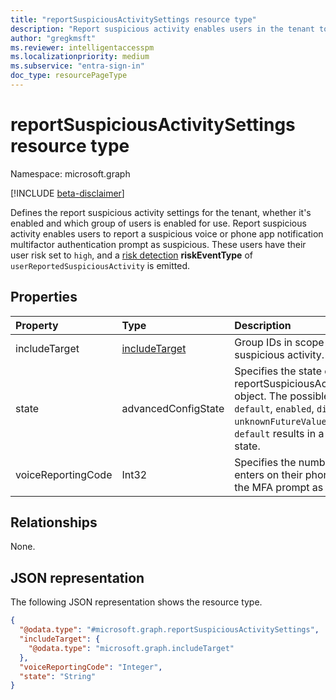 ```yaml
---
title: "reportSuspiciousActivitySettings resource type"
description: "Report suspicious activity enables users in the tenant to report multifactor authentication prompts as suspicious, indicating the user's credentials may have been compromised."
author: "gregkmsft"
ms.reviewer: intelligentaccesspm
ms.localizationpriority: medium
ms.subservice: "entra-sign-in"
doc_type: resourcePageType
---
```


# reportSuspiciousActivitySettings resource type

Namespace: microsoft.graph

[!INCLUDE [beta-disclaimer](../../includes/beta-disclaimer.md)]

Defines the report suspicious activity settings for the tenant, whether it's enabled and which group of users is enabled for use. Report suspicious activity enables users to report a suspicious voice or phone app notification multifactor authentication prompt as suspicious. These users have their user risk set to `high`, and a [risk detection](riskdetection.md) **riskEventType** of `userReportedSuspiciousActivity` is emitted.

## Properties
|Property|Type|Description|
|:---|:---|:---|
|includeTarget|[includeTarget](../resources/includetarget.md)|Group IDs in scope for report suspicious activity.|
|state|advancedConfigState|Specifies the state of the reportSuspiciousActivitySettings object. The possible values are: `default`, `enabled`, `disabled`, `unknownFutureValue`. Setting to `default` results in a disabled state.|
|voiceReportingCode|Int32|Specifies the number the user enters on their phone to report the MFA prompt as suspicious.|

## Relationships
None.

## JSON representation
The following JSON representation shows the resource type.
<!-- {
  "blockType": "resource",
  "@odata.type": "microsoft.graph.reportSuspiciousActivitySettings"
}
-->
``` json
{
  "@odata.type": "#microsoft.graph.reportSuspiciousActivitySettings",
  "includeTarget": {
    "@odata.type": "microsoft.graph.includeTarget"
  },
  "voiceReportingCode": "Integer",
  "state": "String"
}
```

